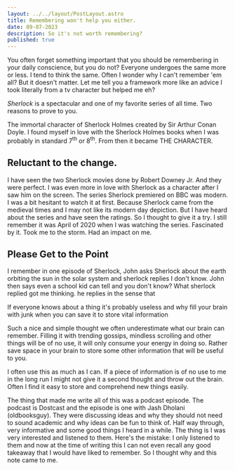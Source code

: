 ```yaml
---
layout: ../../layout/PostLayout.astro
title: Remembering won't help you either.
date: 09-07-2023
description: So it's not worth remembering?
published: true
---
```


You often forget something important that you should be remembering in your daily conscience, but you do not? Everyone undergoes the same more or less. I tend to think the same. Often I wonder why I can't remember 'em all? But it doesn't matter. Let me tell you a framework more like an advice I took literally from a tv character but helped me eh?

_Sherlock_ is a spectacular and one of my favorite series of all time. Two reasons to prove to you.

The immortal character of Sherlock Holmes created by Sir Arthur Conan Doyle. I found myself in love with the Sherlock Holmes books when I was probably in standard 7<sup>th</sup> or 8<sup>th</sup>. From then it became THE CHARACTER.

## Reluctant to the change.

I have seen the two Sherlock movies done by Robert Downey Jr. And they were perfect. I was even more in love with Sherlock as a character after I saw him on the screen. The series Sherlock premiered on BBC was modern. I was a bit hesitant to watch it at first. Because Sherlock came from the medieval times and I may not like its modern day depiction. But I have heard about the series and have seen the ratings. So I thought to give it a try. I still remember it was April of 2020 when I was watching the series. Fascinated by it. Took me to the storm. Had an impact on me.

## Please Get to the Point

I remember in one episode of Sherlock, John asks Sherlock about the earth orbiting the sun in the solar system and sherlock replies I don't know. John then says even a school kid can tell and you don't know? What sherlock replied got me thinking. he replies in the sense that

If everyone knows about a thing it's probably useless and why fill your brain with junk when you can save it to store vital information

Such a nice and simple thought we often underestimate what our brain can remember. Filling it with trending gossips, mindless scrolling and other things will be of no use, it will only consume your energy in doing so. Rather save space in your brain to store some other information that will be useful to you.

I often use this as much as I can. If a piece of information is of no use to me in the long run I might not give it a second thought and throw out the brain. Often I find it easy to store and comprehend new things easily.

The thing that made me write all of this was a podcast episode. The podcast is Dostcast and the episode is one with Jash Dholani (oldbooksguy). They were discussing ideas and why they should not need to sound academic and why ideas can be fun to think of. Half way through, very informative and some good things I heard in a while. The thing is I was very interested and listened to them. Here's the mistake: I only listened to them and now at the time of writing this I can not even recall any good takeaway that I would have liked to remember. So I thought why and this note came to me.
